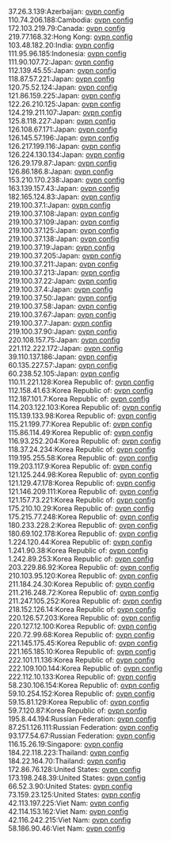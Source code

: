 37.26.3.139:Azerbaijan: [ovpn config](vpn/37_26_3_139.ovpn)  
110.74.206.188:Cambodia: [ovpn config](vpn/110_74_206_188.ovpn)  
172.103.219.79:Canada: [ovpn config](vpn/172_103_219_79.ovpn)  
219.77.168.32:Hong Kong: [ovpn config](vpn/219_77_168_32.ovpn)  
103.48.182.20:India: [ovpn config](vpn/103_48_182_20.ovpn)  
111.95.96.185:Indonesia: [ovpn config](vpn/111_95_96_185.ovpn)  
111.90.107.72:Japan: [ovpn config](vpn/111_90_107_72.ovpn)  
112.139.45.55:Japan: [ovpn config](vpn/112_139_45_55.ovpn)  
118.87.57.221:Japan: [ovpn config](vpn/118_87_57_221.ovpn)  
120.75.52.124:Japan: [ovpn config](vpn/120_75_52_124.ovpn)  
121.86.159.225:Japan: [ovpn config](vpn/121_86_159_225.ovpn)  
122.26.210.125:Japan: [ovpn config](vpn/122_26_210_125.ovpn)  
124.219.211.107:Japan: [ovpn config](vpn/124_219_211_107.ovpn)  
125.8.118.227:Japan: [ovpn config](vpn/125_8_118_227.ovpn)  
126.108.67.171:Japan: [ovpn config](vpn/126_108_67_171.ovpn)  
126.145.57.196:Japan: [ovpn config](vpn/126_145_57_196.ovpn)  
126.217.199.116:Japan: [ovpn config](vpn/126_217_199_116.ovpn)  
126.224.130.134:Japan: [ovpn config](vpn/126_224_130_134.ovpn)  
126.29.179.87:Japan: [ovpn config](vpn/126_29_179_87.ovpn)  
126.86.186.8:Japan: [ovpn config](vpn/126_86_186_8.ovpn)  
153.210.170.238:Japan: [ovpn config](vpn/153_210_170_238.ovpn)  
163.139.157.43:Japan: [ovpn config](vpn/163_139_157_43.ovpn)  
182.165.124.83:Japan: [ovpn config](vpn/182_165_124_83.ovpn)  
219.100.37.1:Japan: [ovpn config](vpn/219_100_37_1.ovpn)  
219.100.37.108:Japan: [ovpn config](vpn/219_100_37_108.ovpn)  
219.100.37.109:Japan: [ovpn config](vpn/219_100_37_109.ovpn)  
219.100.37.125:Japan: [ovpn config](vpn/219_100_37_125.ovpn)  
219.100.37.138:Japan: [ovpn config](vpn/219_100_37_138.ovpn)  
219.100.37.19:Japan: [ovpn config](vpn/219_100_37_19.ovpn)  
219.100.37.205:Japan: [ovpn config](vpn/219_100_37_205.ovpn)  
219.100.37.211:Japan: [ovpn config](vpn/219_100_37_211.ovpn)  
219.100.37.213:Japan: [ovpn config](vpn/219_100_37_213.ovpn)  
219.100.37.22:Japan: [ovpn config](vpn/219_100_37_22.ovpn)  
219.100.37.4:Japan: [ovpn config](vpn/219_100_37_4.ovpn)  
219.100.37.50:Japan: [ovpn config](vpn/219_100_37_50.ovpn)  
219.100.37.58:Japan: [ovpn config](vpn/219_100_37_58.ovpn)  
219.100.37.67:Japan: [ovpn config](vpn/219_100_37_67.ovpn)  
219.100.37.7:Japan: [ovpn config](vpn/219_100_37_7.ovpn)  
219.100.37.90:Japan: [ovpn config](vpn/219_100_37_90.ovpn)  
220.108.157.75:Japan: [ovpn config](vpn/220_108_157_75.ovpn)  
221.112.222.172:Japan: [ovpn config](vpn/221_112_222_172.ovpn)  
39.110.137.186:Japan: [ovpn config](vpn/39_110_137_186.ovpn)  
60.135.227.57:Japan: [ovpn config](vpn/60_135_227_57.ovpn)  
60.238.52.105:Japan: [ovpn config](vpn/60_238_52_105.ovpn)  
110.11.221.128:Korea Republic of: [ovpn config](vpn/110_11_221_128.ovpn)  
112.158.41.63:Korea Republic of: [ovpn config](vpn/112_158_41_63.ovpn)  
112.187.101.7:Korea Republic of: [ovpn config](vpn/112_187_101_7.ovpn)  
114.203.122.103:Korea Republic of: [ovpn config](vpn/114_203_122_103.ovpn)  
115.139.133.98:Korea Republic of: [ovpn config](vpn/115_139_133_98.ovpn)  
115.21.199.77:Korea Republic of: [ovpn config](vpn/115_21_199_77.ovpn)  
115.86.114.49:Korea Republic of: [ovpn config](vpn/115_86_114_49.ovpn)  
116.93.252.204:Korea Republic of: [ovpn config](vpn/116_93_252_204.ovpn)  
118.37.24.234:Korea Republic of: [ovpn config](vpn/118_37_24_234.ovpn)  
119.195.255.58:Korea Republic of: [ovpn config](vpn/119_195_255_58.ovpn)  
119.203.117.9:Korea Republic of: [ovpn config](vpn/119_203_117_9.ovpn)  
121.125.244.98:Korea Republic of: [ovpn config](vpn/121_125_244_98.ovpn)  
121.129.47.178:Korea Republic of: [ovpn config](vpn/121_129_47_178.ovpn)  
121.146.209.111:Korea Republic of: [ovpn config](vpn/121_146_209_111.ovpn)  
121.157.73.221:Korea Republic of: [ovpn config](vpn/121_157_73_221.ovpn)  
175.210.10.29:Korea Republic of: [ovpn config](vpn/175_210_10_29.ovpn)  
175.215.77.248:Korea Republic of: [ovpn config](vpn/175_215_77_248.ovpn)  
180.233.228.2:Korea Republic of: [ovpn config](vpn/180_233_228_2.ovpn)  
180.69.102.178:Korea Republic of: [ovpn config](vpn/180_69_102_178.ovpn)  
1.224.120.44:Korea Republic of: [ovpn config](vpn/1_224_120_44.ovpn)  
1.241.90.38:Korea Republic of: [ovpn config](vpn/1_241_90_38.ovpn)  
1.242.89.253:Korea Republic of: [ovpn config](vpn/1_242_89_253.ovpn)  
203.229.86.92:Korea Republic of: [ovpn config](vpn/203_229_86_92.ovpn)  
210.103.95.120:Korea Republic of: [ovpn config](vpn/210_103_95_120.ovpn)  
211.184.24.30:Korea Republic of: [ovpn config](vpn/211_184_24_30.ovpn)  
211.216.248.72:Korea Republic of: [ovpn config](vpn/211_216_248_72.ovpn)  
211.247.105.252:Korea Republic of: [ovpn config](vpn/211_247_105_252.ovpn)  
218.152.126.14:Korea Republic of: [ovpn config](vpn/218_152_126_14.ovpn)  
220.126.57.203:Korea Republic of: [ovpn config](vpn/220_126_57_203.ovpn)  
220.127.12.100:Korea Republic of: [ovpn config](vpn/220_127_12_100.ovpn)  
220.72.99.68:Korea Republic of: [ovpn config](vpn/220_72_99_68.ovpn)  
221.145.175.45:Korea Republic of: [ovpn config](vpn/221_145_175_45.ovpn)  
221.165.185.10:Korea Republic of: [ovpn config](vpn/221_165_185_10.ovpn)  
222.101.11.136:Korea Republic of: [ovpn config](vpn/222_101_11_136.ovpn)  
222.109.100.144:Korea Republic of: [ovpn config](vpn/222_109_100_144.ovpn)  
222.112.10.133:Korea Republic of: [ovpn config](vpn/222_112_10_133.ovpn)  
58.230.106.154:Korea Republic of: [ovpn config](vpn/58_230_106_154.ovpn)  
59.10.254.152:Korea Republic of: [ovpn config](vpn/59_10_254_152.ovpn)  
59.15.81.129:Korea Republic of: [ovpn config](vpn/59_15_81_129.ovpn)  
59.7.120.87:Korea Republic of: [ovpn config](vpn/59_7_120_87.ovpn)  
195.8.44.194:Russian Federation: [ovpn config](vpn/195_8_44_194.ovpn)  
87.251.126.111:Russian Federation: [ovpn config](vpn/87_251_126_111.ovpn)  
93.177.54.67:Russian Federation: [ovpn config](vpn/93_177_54_67.ovpn)  
116.15.26.19:Singapore: [ovpn config](vpn/116_15_26_19.ovpn)  
184.22.118.223:Thailand: [ovpn config](vpn/184_22_118_223.ovpn)  
184.22.164.70:Thailand: [ovpn config](vpn/184_22_164_70.ovpn)  
172.86.76.128:United States: [ovpn config](vpn/172_86_76_128.ovpn)  
173.198.248.39:United States: [ovpn config](vpn/173_198_248_39.ovpn)  
66.52.3.90:United States: [ovpn config](vpn/66_52_3_90.ovpn)  
73.159.23.125:United States: [ovpn config](vpn/73_159_23_125.ovpn)  
42.113.197.225:Viet Nam: [ovpn config](vpn/42_113_197_225.ovpn)  
42.114.153.162:Viet Nam: [ovpn config](vpn/42_114_153_162.ovpn)  
42.116.242.215:Viet Nam: [ovpn config](vpn/42_116_242_215.ovpn)  
58.186.90.46:Viet Nam: [ovpn config](vpn/58_186_90_46.ovpn)  
